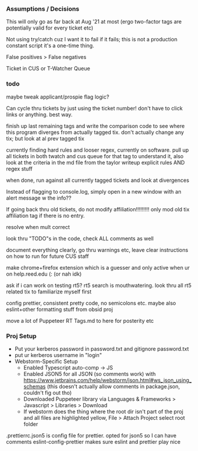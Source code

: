 ### Assumptions / Decisions
This will only go as far back at Aug '21 at most (ergo two-factor tags are potentially valid for every ticket etc)

Not using try/catch cuz I want it to fail if it fails; this is not a production constant script it's a one-time thing.

False positives > False negatives

Ticket in CUS or T-Watcher Queue
### todo
maybe tweak applicant/prospie flag logic?

Can cycle thru tickets by just using the ticket number! don't have to click links or anything. best way.

finish up last remaining tags and write the comparison code to see where this program diverges from actually tagged tix. don't actually change any tix; but look at al prev tagged tix

currently finding hard rules and looser regex, currently on software. pull up all tickets in both twatch and cus queue for that tag to understand it, also look at the criteria in the md file from the taylor writeup
  explicit rules AND regex stuff

when done, run against all currently tagged tickets and look at divergences

Instead of flagging to console.log, simply open in a new window with an alert message w the info??



If going back thru old tickets, do not modify affiliation!!!!!!!!! only mod old tix affiliation tag if there is no entry.


resolve when mult correct

look thru "TODO"s in the code, check ALL comments as well

document everything clearly, go thru warnings etc, leave clear instructions on how to run for future CUS staff

make chrome+firefox extension which is a guesser and only active when ur on help.reed.edu (: (or nah idk)

ask if i can work on testing rt5? rt5 search is mouthwatering. look thru all rt5 related tix to familiarize myself first

config prettier, consistent pretty code, no semicolons etc. maybe also eslint+other formatting stuff from obsid proj

move a lot of Puppeteer RT Tags.md to here for posterity etc

### Proj Setup
* Put your kerberos password in password.txt and gitignore password.txt
* put ur kerberos username in "login"
* Webstorm-Specific Setup
  * Enabled Typescript auto-comp -> JS
  * Enabled JSON5 for all JSON (so comments work) with https://www.jetbrains.com/help/webstorm/json.html#ws_json_using_schemas (this doesn't actually allow comments in package.json, couldn't fig out tho)
  * Downloaded Puppeteer library via Languages & Frameworks > Javascript > Libraries > Download
  * If webstorm does the thing where the root dir isn't part of the proj and all files are highlighted yellow, File > Attach Project select root folder

.prettierrc.json5 is config file for prettier. opted for json5 so I can have comments
eslint-config-prettier makes sure eslint and prettier play nice